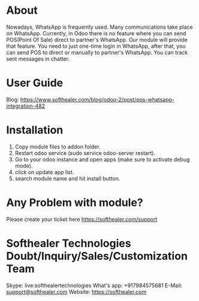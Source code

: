 About
============
Nowadays, WhatsApp is frequently used. Many communications take place on WhatsApp. Currently, in Odoo there is no feature where you can send POS(Point Of Sale) direct to partner's WhatsApp. Our module will provide that feature. You need to just one-time login in WhatsApp, after that, you can send POS to direct or manually to partner's WhatsApp. You can track sent messages in chatter.

User Guide
============
Blog: https://www.softhealer.com/blog/odoo-2/post/pos-whatsapp-integration-482


Installation
============
1) Copy module files to addon folder.
2) Restart odoo service (sudo service odoo-server restart).
3) Go to your odoo instance and open apps (make sure to activate debug mode).
4) click on update app list.
5) search module name and hit install button.

Any Problem with module?
=====================================
Please create your ticket here https://softhealer.com/support

Softhealer Technologies Doubt/Inquiry/Sales/Customization Team
=====================================
Skype: live:softhealertechnologies
What's app: +917984575681
E-Mail: support@softhealer.com
Website: https://softhealer.com
